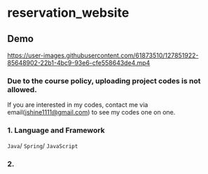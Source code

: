 # reservation_website

## Demo

https://user-images.githubusercontent.com/61873510/127851922-85648902-22b1-4bc9-93e6-cfe558643de4.mp4

### Due to the course policy, uploading project codes is not allowed.
If you are interested in my codes, contact me via email(jshine1111@gmail.com) to see my codes one on one.

### 1. Language and Framework
```Java```/ ```Spring```/ ```JavaScript```

### 2. 
